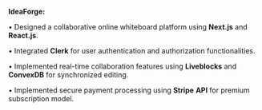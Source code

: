 ******IdeaForge:******

• Designed a collaborative online whiteboard platform using **Next.js** and **React.js**.

• Integrated **Clerk** for user authentication and authorization functionalities.

• Implemented real-time collaboration features using **Liveblocks** and **ConvexDB** for synchronized editing.

• Implemented secure payment processing using **Stripe** **API** for premium subscription model.
